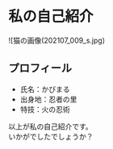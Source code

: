 # 私の自己紹介
![猫の画像(202107_009_s.jpg)
## プロフィール
- 氏名：かびまる
- 出身地：忍者の里
- 特技：火の忍術

以上が私の自己紹介です。  
いかがでしたでしょうか？
